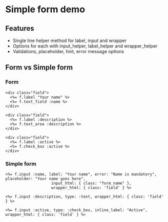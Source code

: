 # Simple form demo
## Features
- Single line helper method for label, input and wrapper
- Options for each with input_helper, label_helper and wrapper_helper
- Validations, placeholder, hint, error message options

## Form vs Simple form

### Form

```
<div class="field">
  <%= f.label "Your name" %>
  <%= f.text_field :name %>
</div>

<div class="field">
  <%= f.label :description %>
  <%= f.text_area :description %>
</div>

<div class="field">
  <%= f.label :active %>
  <%= f.check_box :active %>
</div>
```

### Simple form

```
<%= f.input :name, label: "Your name", error: "Name is mandatory", placeholder: "Your name goes here", 
                    input_html: { class: "form_name" }, 
                    wrapper_html: { class: 'field' } %>

<%= f.input :description, type: :text, wrapper_html: { class: 'field' } %>

<%= f.input :active, type: :check_box, inline_label: "Active", wrapper_html: { class: 'field' } %>
```
